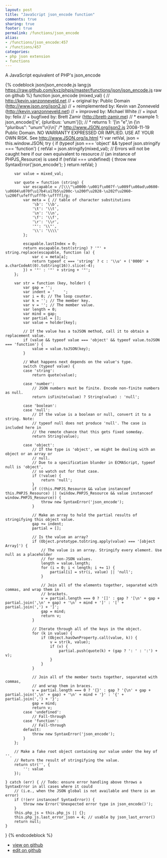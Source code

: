 ```yaml
---
layout: post
title: "JavaScript json_encode function"
comments: true
sharing: true
footer: true
permalink: /functions/json_encode
alias:
- /functions/json_encode:457
- /functions/457
categories:
- php json extension
- functions
---
```

A JavaScript equivalent of PHP's json_encode

<!-- more -->

{% codeblock json/json_encode.js lang:js https://raw.github.com/kvz/phpjs/master/functions/json/json_encode.js raw on github %}
function json_encode (mixed_val) {
    // http://kevin.vanzonneveld.net
    // +      original by: Public Domain (http://www.json.org/json2.js)
    // + reimplemented by: Kevin van Zonneveld (http://kevin.vanzonneveld.net)
    // +      improved by: Michael White
    // +      input by: felix
    // +      bugfixed by: Brett Zamir (http://brett-zamir.me)
    // *        example 1: json_encode(['e', {pluribus: 'unum'}]);
    // *        returns 1: '[\n    "e",\n    {\n    "pluribus": "unum"\n}\n]'
/*
        http://www.JSON.org/json2.js
        2008-11-19
        Public Domain.
        NO WARRANTY EXPRESSED OR IMPLIED. USE AT YOUR OWN RISK.
        See http://www.JSON.org/js.html
    */
    var retVal, json = this.window.JSON;
    try {
        if (typeof json === 'object' && typeof json.stringify === 'function') {
            retVal = json.stringify(mixed_val); // Errors will not be caught here if our own equivalent to resource
            //  (an instance of PHPJS_Resource) is used
            if (retVal === undefined) {
                throw new SyntaxError('json_encode');
            }
            return retVal;
        }

        var value = mixed_val;

        var quote = function (string) {
            var escapable = /[\\\"\u0000-\u001f\u007f-\u009f\u00ad\u0600-\u0604\u070f\u17b4\u17b5\u200c-\u200f\u2028-\u202f\u2060-\u206f\ufeff\ufff0-\uffff]/g;
            var meta = { // table of character substitutions
                '\b': '\\b',
                '\t': '\\t',
                '\n': '\\n',
                '\f': '\\f',
                '\r': '\\r',
                '"': '\\"',
                '\\': '\\\\'
            };

            escapable.lastIndex = 0;
            return escapable.test(string) ? '"' + string.replace(escapable, function (a) {
                var c = meta[a];
                return typeof c === 'string' ? c : '\\u' + ('0000' + a.charCodeAt(0).toString(16)).slice(-4);
            }) + '"' : '"' + string + '"';
        };

        var str = function (key, holder) {
            var gap = '';
            var indent = '    ';
            var i = 0; // The loop counter.
            var k = ''; // The member key.
            var v = ''; // The member value.
            var length = 0;
            var mind = gap;
            var partial = [];
            var value = holder[key];

            // If the value has a toJSON method, call it to obtain a replacement value.
            if (value && typeof value === 'object' && typeof value.toJSON === 'function') {
                value = value.toJSON(key);
            }

            // What happens next depends on the value's type.
            switch (typeof value) {
            case 'string':
                return quote(value);

            case 'number':
                // JSON numbers must be finite. Encode non-finite numbers as null.
                return isFinite(value) ? String(value) : 'null';

            case 'boolean':
            case 'null':
                // If the value is a boolean or null, convert it to a string. Note:
                // typeof null does not produce 'null'. The case is included here in
                // the remote chance that this gets fixed someday.
                return String(value);

            case 'object':
                // If the type is 'object', we might be dealing with an object or an array or
                // null.
                // Due to a specification blunder in ECMAScript, typeof null is 'object',
                // so watch out for that case.
                if (!value) {
                    return 'null';
                }
                if ((this.PHPJS_Resource && value instanceof this.PHPJS_Resource) || (window.PHPJS_Resource && value instanceof window.PHPJS_Resource)) {
                    throw new SyntaxError('json_encode');
                }

                // Make an array to hold the partial results of stringifying this object value.
                gap += indent;
                partial = [];

                // Is the value an array?
                if (Object.prototype.toString.apply(value) === '[object Array]') {
                    // The value is an array. Stringify every element. Use null as a placeholder
                    // for non-JSON values.
                    length = value.length;
                    for (i = 0; i < length; i += 1) {
                        partial[i] = str(i, value) || 'null';
                    }

                    // Join all of the elements together, separated with commas, and wrap them in
                    // brackets.
                    v = partial.length === 0 ? '[]' : gap ? '[\n' + gap + partial.join(',\n' + gap) + '\n' + mind + ']' : '[' + partial.join(',') + ']';
                    gap = mind;
                    return v;
                }

                // Iterate through all of the keys in the object.
                for (k in value) {
                    if (Object.hasOwnProperty.call(value, k)) {
                        v = str(k, value);
                        if (v) {
                            partial.push(quote(k) + (gap ? ': ' : ':') + v);
                        }
                    }
                }

                // Join all of the member texts together, separated with commas,
                // and wrap them in braces.
                v = partial.length === 0 ? '{}' : gap ? '{\n' + gap + partial.join(',\n' + gap) + '\n' + mind + '}' : '{' + partial.join(',') + '}';
                gap = mind;
                return v;
            case 'undefined':
                // Fall-through
            case 'function':
                // Fall-through
            default:
                throw new SyntaxError('json_encode');
            }
        };

        // Make a fake root object containing our value under the key of ''.
        // Return the result of stringifying the value.
        return str('', {
            '': value
        });

    } catch (err) { // Todo: ensure error handling above throws a SyntaxError in all cases where it could
        // (i.e., when the JSON global is not available and there is an error)
        if (!(err instanceof SyntaxError)) {
            throw new Error('Unexpected error type in json_encode()');
        }
        this.php_js = this.php_js || {};
        this.php_js.last_error_json = 4; // usable by json_last_error()
        return null;
    }
}
{% endcodeblock %}

 - [view on github](https://github.com/kvz/phpjs/blob/master/functions/json/json_encode.js)
 - [edit on github](https://github.com/kvz/phpjs/edit/master/functions/json/json_encode.js)


